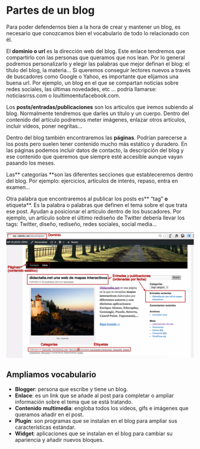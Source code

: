 # Partes de un blog

Para poder defendernos bien a la hora de crear y mantener un blog, es necesario que conozcamos bien el vocabulario de todo lo relacionado con él.

El **dominio o url** es la dirección web del blog. Este enlace tendremos que compartirlo con las personas que queramos que nos lean. Por lo general podremos personalizarlo y elegir las palabras que mejor definan el blog: el título del blog, la materia… Si queremos conseguir lectores nuevos a través de buscadores como Google o Yahoo, es importante que elijamos una buena url. Por ejemplo, un blog en el que se compartan noticias sobre redes sociales, las últimas novedades, etc … podría llamarse: noticiasrrss.com o loultimoentufacebook.com.

Los **posts/entradas/publicaciones** son los artículos que iremos subiendo al blog. Normalmente tendremos que darles un título y un cuerpo. Dentro del contenido del artículo podremos meter imágenes, enlazar otros artículos, incluir vídeos, poner negritas…

Dentro del blog también encontraremos las **páginas**. Podrían parecerse a los posts pero suelen tener contenido mucho más estático y duradero. En las páginas podemos incluir datos de contacto, la descripción del blog y ese contenido que queremos que siempre esté accesible aunque vayan pasando los meses.

Las** categorías **son las diferentes secciones que estableceremos dentro del blog. Por ejemplo: ejercicios, artículos de interés, repaso, entra en examen…

Otra palabra que encontraremos al publicar los posts es** “tag” **o** etiqueta**. Es la palabra o palabras que definen el tema sobre el que trata ese post. Ayudan a posicionar el artículo dentro de los buscadores. Por ejemplo, un artículo sobre el último rediseño de Twitter debería llevar los tags: Twitter, diseño, rediseño, redes sociales, social media…

![](img/Captura_de_pantalla_2016-04-22_a_las_10.38.54.png)

## Ampliamos vocabulario

* **Blogger**: persona que escribe y tiene un blog.
* **Enlace**: es un link que se añade al post para completar o ampliar información sobre el tema que se está tratando.
* **Contenido** **multimedia**: engloba todos los vídeos, gifs e imágenes que queramos añadir en el post.
* **Plugin**: son programas que se instalan en el blog para ampliar sus características estándar.
* **Widget**: aplicaciones que se instalan en el blog para cambiar su apariencia y añadir nuevos bloques.




